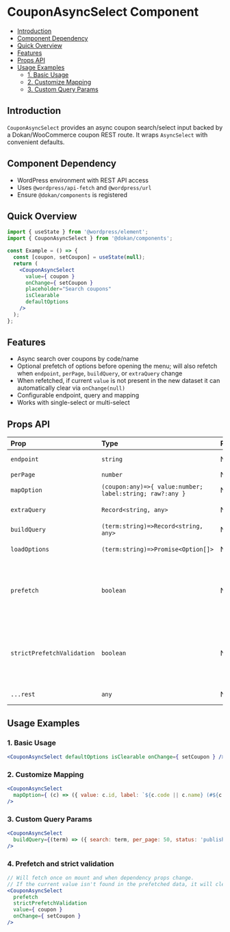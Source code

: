 # CouponAsyncSelect Component

- [Introduction](#introduction)
- [Component Dependency](#component-dependency)
- [Quick Overview](#quick-overview)
- [Features](#features)
- [Props API](#props-api)
- [Usage Examples](#usage-examples)
  - [1. Basic Usage](#1-basic-usage)
  - [2. Customize Mapping](#2-customize-mapping)
  - [3. Custom Query Params](#3-custom-query-params)

## Introduction

`CouponAsyncSelect` provides an async coupon search/select input backed by a Dokan/WooCommerce coupon REST route. It wraps `AsyncSelect` with convenient defaults.

## Component Dependency

- WordPress environment with REST API access
- Uses `@wordpress/api-fetch` and `@wordpress/url`
- Ensure `@dokan/components` is registered

## Quick Overview

```jsx
import { useState } from '@wordpress/element';
import { CouponAsyncSelect } from '@dokan/components';

const Example = () => {
  const [coupon, setCoupon] = useState(null);
  return (
    <CouponAsyncSelect
      value={ coupon }
      onChange={ setCoupon }
      placeholder="Search coupons"
      isClearable
      defaultOptions
    />
  );
};
```

## Features

- Async search over coupons by code/name
- Optional prefetch of options before opening the menu; will also refetch when `endpoint`, `perPage`, `buildQuery`, or `extraQuery` change
- When refetched, if current `value` is not present in the new dataset it can automatically clear via `onChange(null)`
- Configurable endpoint, query and mapping
- Works with single-select or multi-select

## Props API

| Prop | Type | Required | Default | Description |
| :--- | :--- | :--- | :--- | :--- |
| `endpoint` | `string` | No | `'/dokan/v1/coupons'` | REST route to fetch coupons. |
| `perPage` | `number` | No | `20` | Items per page. |
| `mapOption` | `(coupon:any)=>{ value:number; label:string; raw?:any }` | No | Built-in | Convert coupon to option. |
| `extraQuery` | `Record<string, any>` | No | `{}` | Additional query args. |
| `buildQuery` | `(term:string)=>Record<string, any>` | No | - | Override query builder. |
| `loadOptions` | `(term:string)=>Promise<Option[]>` | No | - | Override loader entirely. |
| `prefetch` | `boolean` | No | `false` | If true, fetch coupons immediately (and on dependency changes) instead of waiting for menu open. |
| `strictPrefetchValidation` | `boolean` | No | `false` | If true, when `prefetch` runs and the current `value` is not found in the prefetched/refetched list, `onChange(null)` is triggered. |
| `...rest` | `any` | No | - | Any `AsyncSelect` prop. |

## Usage Examples

### 1. Basic Usage

```jsx
<CouponAsyncSelect defaultOptions isClearable onChange={ setCoupon } />
```

### 2. Customize Mapping

```jsx
<CouponAsyncSelect
  mapOption={ (c) => ({ value: c.id, label: `${c.code || c.name} (#${c.id})`, raw: c }) }
/>
```

### 3. Custom Query Params

```jsx
<CouponAsyncSelect
  buildQuery={(term) => ({ search: term, per_page: 50, status: 'publish' })}
/>
```

### 4. Prefetch and strict validation

```jsx
// Will fetch once on mount and when dependency props change.
// If the current value isn't found in the prefetched data, it will clear it.
<CouponAsyncSelect
  prefetch
  strictPrefetchValidation
  value={ coupon }
  onChange={ setCoupon }
/>
```
